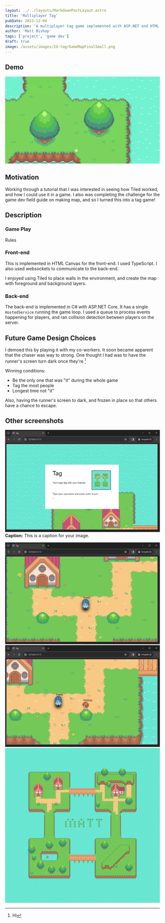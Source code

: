 ```yaml
---
layout: ../../layouts/MarkdownPostLayout.astro
title: 'Multiplayer Tag'
pubDate: 2023-12-04
description: 'A multiplayer tag game implemented with ASP.NET and HTML Canvas.'
author: 'Matt Bishop'
tags: ['project', 'game dev']
draft: true
image: /assets/images/2d-tag/GameMapFinalSmall.png
---
```


## Demo

![Menu](/public/assets/images/2d-tag/tag-demo.gif)

## Motivation

Working through a tutorial that I was interested in seeing how Tiled worked, and how I could use it in a game. I also was completing the challenge for the game dev field guide on making map, and so I turned this into a tag game!

## Description

### Game Play

Rules

### Front-end

This is implemented in HTML Canvas for the front-end. I used TypeScript. I also used websockets to communicate to the back-end.

I enjoyed using Tiled to place walls in the environment, and create the map with foreground and background layers.

### Back-end

The back-end is implemented in C# with ASP.NET Core. It has a single `HostedService` running the game loop. I used a queue to process events happening for players, and ran collision detection between players on the server.

## Future Game Design Choices

I demoed this by playing it with my co-workers. It soon became apparent that the chaser was way to strong. One thought I had was to have the runner's screen turn dark once they're [^1]

Winning conditions:

- Be the only one that was "it" during the whole game
- Tag the most people
- Longest time not "it"

Also, having the runner's screen to dark, and frozen in place so that others have a chance to escape.

## Other screenshots

![Menu](/public/assets/images/2d-tag/menu.png)
**Caption:** This is a caption for your image.

![Chaser view](/public/assets/images/2d-tag/chaser.png)
![Runner view](/public/assets/images/2d-tag/runner.png)
![Final map](/public/assets/images/2d-tag/GameMapFinal.png)

[^1]: Hi
